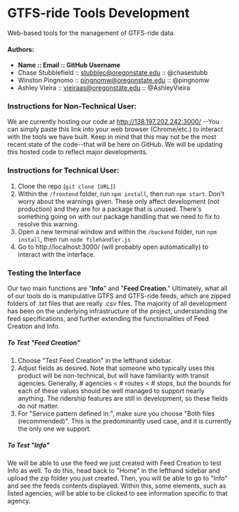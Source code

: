 # GTFS-ride Tools Development
Web-based tools for the management of GTFS-ride data.

#### Authors:
- **Name :: Email :: GitHub Username**
- Chase Stubblefield :: stubblec@oregonstate.edu :: @chasestubb
- Winston Pingnomo :: pingnomw@oregonstate.edu :: @pingnomw
- Ashley Vieira :: vieiraas@oregonstate.edu :: @AshleyVieira

### Instructions for Non-Technical User:
We are currently hosting our code at http://138.197.202.242:3000/ --You can simply paste this link into your web browser (Chrome/etc.) to interact with the tools we have built. Keep in mind that this may not be the most recent state of the code--that will be here on GitHub. We will be updating this hosted code to reflect major developments.

### Instructions for Technical User:
1. Clone the repo (`git clone [URL]`)
2. Within the `/frontend` folder, run `npm install`, then run `npm start`. Don't worry about the warnings given. These only affect development (not production) and they are for a package that is unused. There's something going on with our package handling that we need to fix to resolve this warning.
3. Open a new terminal window and within the `/backend` folder, run `npm install`, then run `node filehandler.js`
4. Go to http://localhost:3000/ (will probably open automatically) to interact with the interface.

### Testing the Interface
Our two main functions are "**Info**" and "**Feed Creation**." Ultimately, what all of our tools do is manipulative GTFS and GTFS-ride feeds, which are zipped folders of .txt files that are really .csv files. The majority of all development has been on the underlying infrastructure of the project, understanding the feed specifications, and further extending the functionalities of Feed Creation and Info.

##### To Test "Feed Creation"
1. Choose "Test Feed Creation" in the lefthand sidebar.
2. Adjust fields as desired. Note that someone who typically uses this product will be non-technical, but will have familiarity with transit agencies. Generally, # agencies < # routes < # stops, but the bounds for each of these values should be well managed to support nearly anything. The ridership features are still in development, so these fields do not matter. 
3. For "Service pattern defined in:", make sure you choose "Both files (recommended)". This is the predominantly used case, and it is currently the only one we support.

##### To Test "Info"
We will be able to use the feed we just created with Feed Creation to test Info as well. To do this, head back to "Home" in the lefthand sidebar and upload the zip folder you just created. Then, you will be able to go to "Info" and see the feeds contents displayed. Within this, some elements, such as listed agencies, will be able to be clicked to see information specific to that agency.
